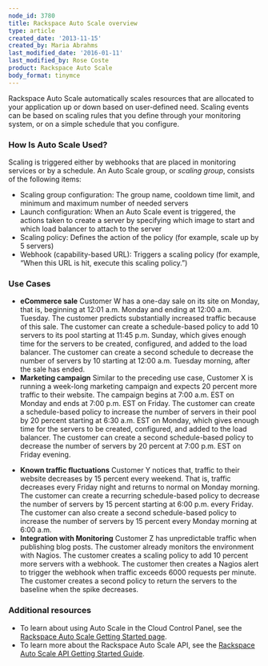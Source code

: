 ```yaml
---
node_id: 3780
title: Rackspace Auto Scale overview
type: article
created_date: '2013-11-15'
created_by: Maria Abrahms
last_modified_date: '2016-01-11'
last_modified_by: Rose Coste
product: Rackspace Auto Scale
body_format: tinymce
---
```


Rackspace Auto Scale automatically scales resources that are allocated
to your application up or down based on user-defined need. Scaling
events can be based on scaling rules that you define through your
monitoring system, or on a simple schedule that you configure.

### How Is Auto Scale Used?

Scaling is triggered either by webhooks that are placed in monitoring
services or by a schedule. An Auto Scale group, or *scaling group*,
consists of the following items:

-   Scaling group configuration: The group name, cooldown time limit,
    and minimum and maximum number of needed servers
-   Launch configuration: When an Auto Scale event is triggered, the
    actions taken to create a server by specifying which image to start
    and which load balancer to attach to the server
-   Scaling policy: Defines the action of the policy (for example, scale
    up by 5 servers)
-   Webhook (capability-based URL): Triggers a scaling policy (for
    example, &ldquo;When this URL is hit, execute this scaling policy.&rdquo;)

### Use Cases

-   **eCommerce sale**
    Customer W has a one-day sale on its site on Monday, that is,
    beginning at 12:01 a.m. Monday and ending at 12:00 a.m. Tuesday. The
    customer predicts substantially increased traffic because of
    this sale. The customer can create a schedule-based policy to add 10
    servers to its pool starting at 11:45 p.m. Sunday, which gives
    enough time for the servers to be created, configured, and added to
    the load balancer. The customer can create a second schedule to
    decrease the number of servers by 10 starting at 12:00 a.m. Tuesday
    morning, after the sale has ended.
-   **Marketing campaign**
    Similar to the preceding use case, Customer X is running a week-long
    marketing campaign and expects 20 percent more traffic to
    their website. The campaign begins at 7:00 a.m. EST on Monday and
    ends at 7:00 p.m. EST on Friday. The customer can create a
    schedule-based policy to increase the number of servers in their
    pool by 20 percent starting at 6:30 a.m. EST on Monday, which gives
    enough time for the servers to be created, configured, and added to
    the load balancer. The customer can create a second schedule-based
    policy to decrease the number of servers by 20 percent at 7:00 p.m.
    EST on Friday evening.

<!-- -->

-   **Known traffic fluctuations**
    Customer Y notices that, traffic to their website decreases by 15
    percent every weekend. That is, traffic decreases every Friday night
    and returns to normal on Monday morning. The customer can create a
    recurring schedule-based policy to decrease the number of servers by
    15 percent starting at 6:00 p.m. every Friday. The customer can also
    create a second schedule-based policy to increase the number of
    servers by 15 percent every Monday morning at 6:00 a.m.
-   **Integration with Monitoring**
    Customer Z has unpredictable traffic when publishing blog posts. The
    customer already monitors the environment with Nagios. The customer
    creates a scaling policy to add 10 percent more servers with
    a webhook. The customer then creates a Nagios alert to trigger the
    webhook when traffic exceeds 6000 requests per minute. The customer
    creates a second policy to return the servers to the baseline when
    the spike decreases.

### Additional resources

-   To learn about using Auto Scale in the Cloud Control Panel, see the
    [Rackspace Auto Scale Getting Started
    page](/how-to/rackspace-auto-scale).
-   To learn more about the Rackspace Auto Scale API, see
    the <a href="https://developer.rackspace.com/docs/autoscale/v1/developer-guide/#document-getting-started" class="link">Rackspace Auto Scale API Getting Started Guide</a>.



